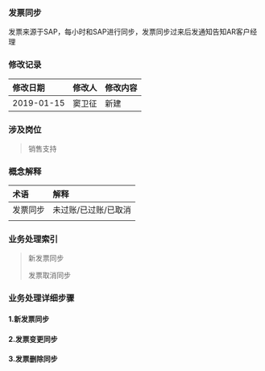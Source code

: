 ### 发票同步

发票来源于SAP，每小时和SAP进行同步，发票同步过来后发通知告知AR客户经理

### 修改记录

| 修改日期 | 修改人 | 修改内容 |
| :--- | :--- | :--- |
| 2019-01-15 | 窦卫征 | 新建 |

### 涉及岗位

> 销售支持

### 概念解释

| 术语 | 解释 |
| :--- | :--- |
| 发票同步 | 未过账/已过账/已取消 |
|  |  |

### 业务处理索引

> 新发票同步
>
> 发票取消同步

### 业务处理详细步骤

#### 1.新发票同步

#### 2.发票变更同步

#### 3.发票删除同步



